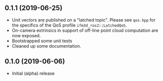 ## 0.1.1 (2019-06-25)

* Unit vectors are published on a "latched topic". Please see `qos.hpp` for
  the specifics of the QoS profile `ifm3d_ros2::LatchedQoS`.
* On-camera extrinsics in support of off-line point cloud computation are now
  exposed.
* Bootstrapped some unit tests
* Cleaned up some documentation.

## 0.1.0 (2019-06-06)

* Initial (alpha) release
